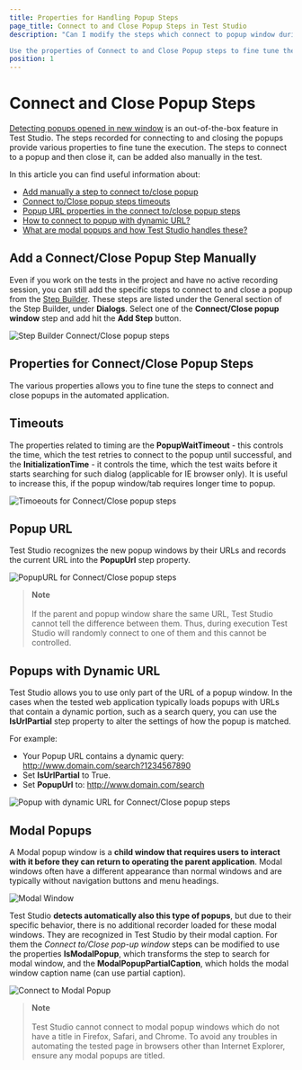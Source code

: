 ```yaml
---
title: Properties for Handling Popup Steps
page_title: Connect to and Close Popup Steps in Test Studio
description: "Can I modify the steps which connect to popup window during Test Studio test run? Can I add a Connect to popup step manually? How can I connect to a modal popup? Can I connect to a popup with dynamic URL?

Use the properties of Connect to and Close Popup steps to fine tune the execution of Test Studio tests when handling popup windows. "
position: 1
---
```

# Connect and Close Popup Steps

<a href="#how-to-handle-a-popup-page-opened-in-new-tab" target="_blank">Detecting popups opened in new window</a> is an out-of-the-box feature in Test Studio. The steps recorded for connecting to and closing the popups provide various properties to fine tune the execution. The steps to connect to a popup and then close it, can be added also manually in the test.

In this article you can find useful information about:

- [Add manually a step to connect to/close popup](#add-a-connectclose-popup-step-manually)
- [Connect to/Close popup steps timeouts](#timeouts)
- [Popup URL properties in the connect to/close popup steps](#popup-url)
- [How to connect to popup with dynamic URL?](#popups-with-dynamic-url)
- [What are modal popups and how Test Studio handles these?](#modal-popups)

## Add a Connect/Close Popup Step Manually

Even if you work on the tests in the project and have no active recording session, you can still add the specific steps to connect to and close a popup from the <a href="/features/custom-steps/overview#add-a-general-step-from-the-step-builder" target="_blank">Step Builder</a>. These steps are listed under the General section of the Step Builder, under __Dialogs__. Select one of the __Connect/Close popup window__ step and add hit the __Add Step__ button.

![Step Builder Connect/Close popup steps](/img/features/dialogs-and-popups/html-popups/step-builder-popup-steps.png)

## Properties for Connect/Close Popup Steps

The various properties allows you to fine tune the steps to connect and close popups in the automated application.

## Timeouts

The properties related to timing are the __PopupWaitTimeout__ - this controls the time, which the test retries to connect to the popup until successful, and the __InitializationTime__ - it controls the time, which the test waits before it starts searching for such dialog (applicable for IE browser only). It is useful to increase this, if the popup window/tab requires longer time to popup.

![Timoeouts for Connect/Close popup steps](/img/features/dialogs-and-popups/html-popups/popup-steps-timeouts.png)

## Popup URL

Test Studio recognizes the new popup windows by their URLs and records the current URL into the __PopupUrl__ step property.

![PopupURL for Connect/Close popup steps](/img/features/dialogs-and-popups/html-popups/popup-steps-url-properties.png)

> __Note__
><br>
><br>
> If the parent and popup window share the same URL, Test Studio cannot tell the difference between them. Thus, during execution Test Studio will randomly connect to one of them and this cannot be controlled.

## Popups with Dynamic URL

Test Studio allows you to use only part of the URL of a popup window. In the cases when the tested web application typically loads popups with URLs that contain a dynamic portion, such as a search query, you can use the __IsUrlPartial__ step property to alter the settings of how the popup is matched.

For example:

- Your Popup URL contains a dynamic query: http://www.domain.com/search?1234567890
- Set **IsUrlPartial** to True.
- Set **PopupUrl** to: http://www.domain.com/search

![Popup with dynamic URL for Connect/Close popup steps](/img/features/dialogs-and-popups/html-popups/popup-dynamic-url.png)

## Modal Popups

A Modal popup window is a __child window that requires users to interact with it before they can return to operating the parent application__. Modal windows often have a different appearance than normal windows and are typically without navigation buttons and menu headings.

![Modal Window](/img/features/dialogs-and-popups/html-popups/fig1.png)

Test Studio __detects automatically also this type of popups__, but due to their specific behavior, there is no additional recorder loaded for these modal windows. They are recognized in Test Studio by their modal caption. For them the _Connect to/Close pop-up window_ steps can be modified to use the properties __IsModalPopup__, which transforms the step to search for modal window, and the __ModalPopupPartialCaption__, which holds the modal window caption name (can use partial caption).

![Connect to Modal Popup](/img/features/dialogs-and-popups/html-popups/modal-popup.png)

> __Note__
><br>
><br>
> Test Studio cannot connect to modal popup windows which do not have a title in Firefox, Safari, and Chrome. To avoid any troubles in automating the tested page in browsers other than Internet Explorer, ensure any modal popups are titled.
